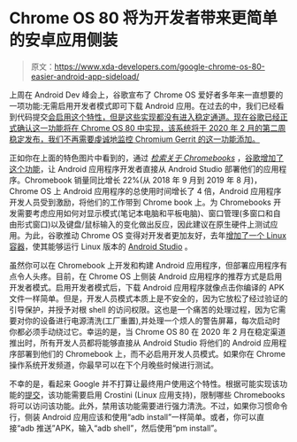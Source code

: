 # Chrome OS 80 将为开发者带来更简单的安卓应用侧装

> 原文：<https://www.xda-developers.com/google-chrome-os-80-easier-android-app-sideload/>

上周在 Android Dev 峰会上，谷歌宣布了 Chrome OS 爱好者多年来一直想要的一项功能:无需启用开发者模式即可下载 Android 应用。在过去的中，我们已经看到代码提交[会启用这个特性，但是这些实现都没有进入稳定通道。现在谷歌已经正式确认这一功能将在 Chrome OS 80 中实现，该系统将于 2020 年 2 月的第二周稳定发布，我们不再需要虔诚地监控 Chromium Gerrit 的这一功能添加。](https://www.xda-developers.com/sideload-android-apps-chromebook-chrome-os/)

正如你在上面的特色图片中看到的，通过 [*检索关于 Chromebooks*](https://www.aboutchromebooks.com/news/chrome-os-80-to-bring-arc-sideloading-of-android-apps-to-chromebooks/) ，[谷歌增加了这个功能](https://android-developers.googleblog.com/2019/10/high-engagement-larger-screens-how.html)，让 Android 应用程序开发者直接从 Android Studio 部署他们的应用程序。Chromebook 销量同比增长 22%(从 2018 年 9 月到 2019 年 8 月)，Chrome OS 上 Android 应用程序的总使用时间增长了 4 倍，Android 应用程序开发人员受到激励，将他们的工作带到 Chrome book 上。为 Chromebooks 开发需要考虑应用如何对显示模式(笔记本电脑和平板电脑)、窗口管理(多窗口和自由形式窗口)以及键盘/鼠标输入的变化做出反应，因此建议在原生硬件上测试应用。为此，谷歌推动 Chrome OS 变得对开发者更加友好，去年[增加了一个 Linux 容器](https://www.xda-developers.com/chrome-os-linux-app-support-google-pixelbook/)，使其能够运行 Linux 版本的 [Android Studio](https://www.xda-developers.com/android-studio-3-5-changelog/) 。

虽然你可以在 Chromebook 上开发和构建 Android 应用程序，但部署应用程序有点令人头疼。目前，在 Chrome OS 上侧装 Android 应用程序的推荐方式是启用开发者模式。启用开发者模式后，下载 Android 应用程序就像点击你编译的 APK 文件一样简单。但是，开发人员模式本质上是不安全的，因为它放松了经过验证的引导保护，并授予对根 shell 的访问权限。这也是一个痛苦的处理过程，因为它需要对你的设备进行电源清洗(工厂重置),并处理一个烦人的警告屏幕，每次启动时你都必须手动绕过它。幸运的是，当 Chrome OS 80 在 2020 年 2 月在稳定渠道推出时，所有开发人员都将能够直接从 Android Studio 将他们的 Android 应用程序部署到他们的 Chromebook 上，而不必启用开发人员模式。如果你在 Chrome 操作系统开发频道，你最早可以在下个月晚些时候进行测试。

不幸的是，看起来 Google 并不打算让最终用户使用这个特性。根据可能实现该功能的[提交](https://chromium-review.googlesource.com/c/chromium/src/+/1834896)，该功能需要启用 Crostini (Linux 应用支持)，限制哪些 Chromebooks 将可以访问该功能。此外，禁用该功能需要进行强力清洗。不过，如果你习惯命令行，侧装 Android 应用应该和使用“adb install”一样简单。或者，你可以直接“adb 推送”APK，输入“adb shell”，然后使用“pm install”。